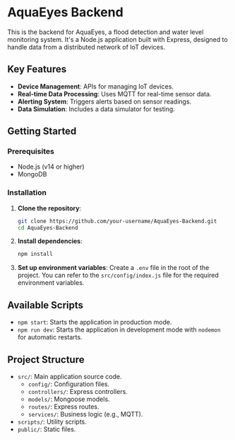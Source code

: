 # AquaEyes Backend

This is the backend for AquaEyes, a flood detection and water level monitoring system. It's a Node.js application built with Express, designed to handle data from a distributed network of IoT devices.

## Key Features

- **Device Management**: APIs for managing IoT devices.
- **Real-time Data Processing**: Uses MQTT for real-time sensor data.
- **Alerting System**: Triggers alerts based on sensor readings.
- **Data Simulation**: Includes a data simulator for testing.

## Getting Started

### Prerequisites

- Node.js (v14 or higher)
- MongoDB

### Installation

1.  **Clone the repository**:
    ```bash
    git clone https://github.com/your-username/AquaEyes-Backend.git
    cd AquaEyes-Backend
    ```
2.  **Install dependencies**:
    ```bash
    npm install
    ```
3.  **Set up environment variables**:
    Create a `.env` file in the root of the project. You can refer to the `src/config/index.js` file for the required environment variables.

## Available Scripts

-   `npm start`: Starts the application in production mode.
-   `npm run dev`: Starts the application in development mode with `nodemon` for automatic restarts.

## Project Structure

-   `src/`: Main application source code.
    -   `config/`: Configuration files.
    -   `controllers/`: Express controllers.
    -   `models/`: Mongoose models.
    -   `routes/`: Express routes.
    -   `services/`: Business logic (e.g., MQTT).
-   `scripts/`: Utility scripts.
-   `public/`: Static files.
